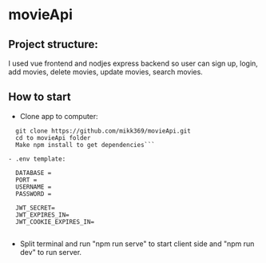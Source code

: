 # movieApi

## Project structure:

I used vue frontend and nodjes express backend so user can sign up, login,
add movies, delete movies, update movies, search movies.

## How to start

- Clone app to computer:

````
  git clone https://github.com/mikk369/movieApi.git
  cd to movieApi folder
  Make npm install to get dependencies```

- .env template:

  DATABASE =
  PORT =
  USERNAME =
  PASSWORD =

  JWT_SECRET=
  JWT_EXPIRES_IN=
  JWT_COOKIE_EXPIRES_IN=


````

- Split terminal and run "npm run serve" to start client side
  and "npm run dev" to run server.
